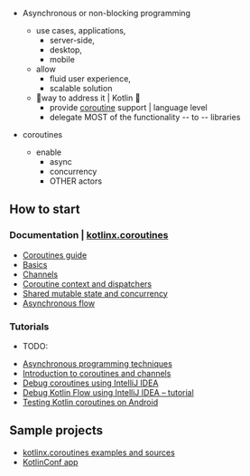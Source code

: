 [//]: # (title: Coroutines)

* Asynchronous or non-blocking programming
  * use cases, applications,
    * server-side,
    * desktop,
    * mobile 
  * allow
    * fluid user experience,
    * scalable solution
  * 👀way to address it | Kotlin 👀
    * provide [coroutine](https://en.wikipedia.org/wiki/Coroutine) support | language level
    * delegate MOST of the functionality -- to -- libraries

* coroutines
  * enable
    * async
    * concurrency
    * OTHER actors

## How to start

### Documentation | [kotlinx.coroutines](https://github.com/dancer1325/kotlinx.coroutines)

- [Coroutines guide](coroutines-guide.md)
- [Basics](coroutines-basics.md)
- [Channels](channels.md)
- [Coroutine context and dispatchers](coroutine-context-and-dispatchers.md)
- [Shared mutable state and concurrency](shared-mutable-state-and-concurrency.md)
- [Asynchronous flow](flow.md)

### Tutorials

* TODO:
- [Asynchronous programming techniques](async-programming.md)
- [Introduction to coroutines and channels](coroutines-and-channels.md)
- [Debug coroutines using IntelliJ IDEA](debug-coroutines-with-idea.md)
- [Debug Kotlin Flow using IntelliJ IDEA – tutorial](debug-flow-with-idea.md)
- [Testing Kotlin coroutines on Android](https://developer.android.com/kotlin/coroutines/test)

## Sample projects

- [kotlinx.coroutines examples and sources](https://github.com/Kotlin/kotlin-coroutines/tree/master/examples)
- [KotlinConf app](https://github.com/JetBrains/kotlinconf-app)


